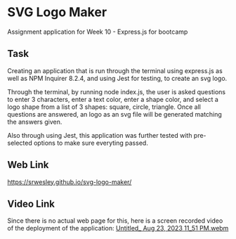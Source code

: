 # SVG Logo Maker
Assignment application for Week 10 - Express.js for bootcamp

## Task
Creating an application that is run through the terminal using express.js as well as NPM Inquirer 8.2.4, and using Jest for testing, to create an svg logo.

Through the terminal, by running node index.js, the user is asked questions to enter 3 characters, enter a text color, enter a shape color, and select a logo shape from a list of 3 shapes: square, circle, triangle. Once all questions are answered, an logo as an svg file will be generated matching the answers given.

Also through using Jest, this application was further tested with pre-selected options to make sure everyting passed.

## Web Link
https://srwesley.github.io/svg-logo-maker/

## Video Link

Since there is no actual web page for this, here is a screen recorded video of the deployment of the application:
[Untitled_ Aug 23, 2023 11_51 PM.webm](https://github.com/srwesley/svg-logo-maker/assets/5975345/fa357080-96ef-4859-b3d6-6293c6075d43)
